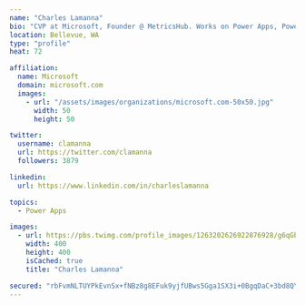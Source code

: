 ```yaml
---
name: "Charles Lamanna"
bio: "CVP at Microsoft, Founder @ MetricsHub. Works on Power Apps, Power Automate, Power Virtual Agent, Common Data Service and Dynamics 365."
location: Bellevue, WA
type: "profile"
heat: 72

affiliation:
  name: Microsoft
  domain: microsoft.com
  images:
    - url: "/assets/images/organizations/microsoft.com-50x50.jpg"
      width: 50
      height: 50

twitter:
  username: clamanna
  url: https://twitter.com/clamanna
  followers: 3879

linkedin:
  url: https://www.linkedin.com/in/charleslamanna

topics:
  - Power Apps

images:
  - url: https://pbs.twimg.com/profile_images/1263202626922876928/g6qGbHZ-_400x400.jpg
    width: 400
    height: 400
    isCached: true
    title: "Charles Lamanna"

secured: "rbFvmNLTUYPkEvnSx+fNBz8g8EFuk9yjfUBws5Gga1SX3i+0BgqDaC+3bd8QYREXxgKWK0q2VLAinZEL1H3V0g2tnKNTeflBkOlSXY9lQN410J9eaazMHUlzjGXWLMLmrwKQ/wQGs2akN/wp/OlCE2F7XmAm5AXmEV/oTUxwJYifpY/dKfqkJPcKC0vSlNm4MZY34e7TtWc+IUTfwkzBeNHI9KvvERYNd/OVb8WX+/QThUPo9slQllTbsqBwwIWSiGJ1N19Ukc9YYA6xAM5ORNZRHz7O+nYgmauZ7xfcZNn3V1Huh5gYTjUXjZ7CBHCzynS1btjgemQfxwkaxs6laGIcyS1KjpoaaQrlDHCak5079ReIdRY0w+A9yGDSFXgZ8tBKAX4XS0yEAZpcQ+W5S8B62EeGXAcX9ntNco9+VhA=;Xf+f3rAlNafb8yMh5rx/7A=="
---
```


